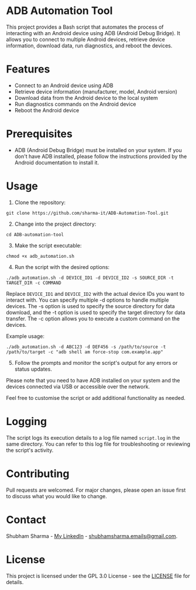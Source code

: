 # ADB Automation Tool

This project provides a Bash script that automates the process of interacting with an Android device using ADB (Android Debug Bridge). It allows you to connect to multiple Android devices, retrieve device information, download data, run diagnostics, and reboot the devices.

# Features

- Connect to an Android device using ADB
- Retrieve device information (manufacturer, model, Android version)
- Download data from the Android device to the local system
- Run diagnostics commands on the Android device
- Reboot the Android device

# Prerequisites

- ADB (Android Debug Bridge) must be installed on your system. If you don't have ADB installed, please follow the instructions provided by the Android documentation to install it.

# Usage

1. Clone the repository:

```
git clone https://github.com/sharma-it/ADB-Automation-Tool.git
```

2. Change into the project directory:

```
cd ADB-automation-tool
```

3. Make the script executable:

```
chmod +x adb_automation.sh
```

4. Run the script with the desired options:

```
./adb_automation.sh -d DEVICE_ID1 -d DEVICE_ID2 -s SOURCE_DIR -t TARGET_DIR -c COMMAND
```

Replace `DEVICE_ID1` and `DEVICE_ID2` with the actual device IDs you want to interact with. You can specify multiple -d options to handle multiple devices. The -s option is used to specify the source directory for data download, and the -t option is used to specify the target directory for data transfer. The -c option allows you to execute a custom command on the devices.

Example usage:

```
./adb_automation.sh -d ABC123 -d DEF456 -s /path/to/source -t /path/to/target -c "adb shell am force-stop com.example.app"
```

5. Follow the prompts and monitor the script's output for any errors or status updates.

Please note that you need to have ADB installed on your system and the devices connected via USB or accessible over the network.

Feel free to customise the script or add additional functionality as needed.

# Logging

The script logs its execution details to a log file named ```script.log``` in the same directory. You can refer to this log file for troubleshooting or reviewing the script's activity.

# Contributing

Pull requests are welcomed. For major changes, please open an issue first to discuss what you would like to change.

# Contact

Shubham Sharma - [My LinkedIn](https://www.linkedin.com/in/sharma-it/) - shubhamsharma.emails@gmail.com.

# License

This project is licensed under the GPL 3.0 License - see the [LICENSE](LICENSE) file for details.
